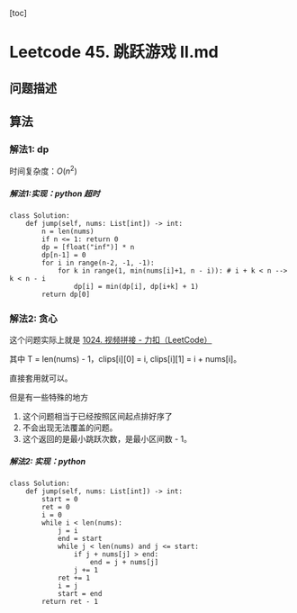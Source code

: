 [toc]

# Leetcode 45. 跳跃游戏 II.md

## 问题描述

## 算法

### 解法1: dp

时间复杂度：$O(n^2)$

##### 解法1:实现：python 超时

```
class Solution:
    def jump(self, nums: List[int]) -> int:
        n = len(nums)
        if n <= 1: return 0
        dp = [float("inf")] * n
        dp[n-1] = 0
        for i in range(n-2, -1, -1):
            for k in range(1, min(nums[i]+1, n - i)): # i + k < n --> k < n - i
                dp[i] = min(dp[i], dp[i+k] + 1)
        return dp[0]
```

### 解法2: 贪心

这个问题实际上就是 [1024. 视频拼接 - 力扣（LeetCode）](https://leetcode-cn.com/problems/video-stitching/)

其中 T = len(nums) - 1，clips[i][0] = i, clips[i][1] = i + nums[i]。

直接套用就可以。

但是有一些特殊的地方

1. 这个问题相当于已经按照区间起点排好序了
2. 不会出现无法覆盖的问题。
3. 这个返回的是最小跳跃次数，是最小区间数 - 1。

##### 解法2: 实现：python

```
class Solution:
    def jump(self, nums: List[int]) -> int:
        start = 0
        ret = 0
        i = 0
        while i < len(nums):
            j = i
            end = start
            while j < len(nums) and j <= start:
                if j + nums[j] > end:
                    end = j + nums[j]
                j += 1
            ret += 1
            i = j
            start = end
        return ret - 1
```